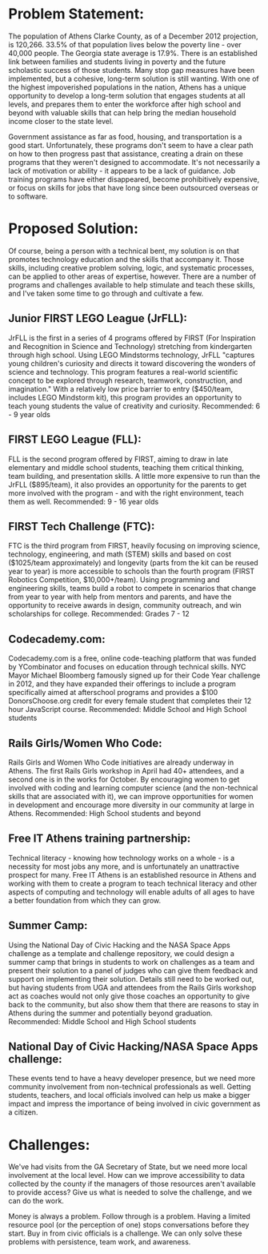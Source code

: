 # Problem Statement:
The population of Athens Clarke County, as of a December 2012 projection, is 120,266. 33.5% of that population lives below the poverty line - over 40,000 people. The Georgia state average is 17.9%. There is an established link between families and students living in poverty and the future scholastic success of those students. Many stop gap measures have been implemented, but a cohesive, long-term solution is still wanting. With one of the highest impoverished populations in the nation, Athens has a unique opportunity to develop a long-term solution that engages students at all levels, and prepares them to enter the workforce after high school and beyond with valuable skills that can help bring the median household income closer to the state level.

Government assistance as far as food, housing, and transportation is a good start. Unfortunately, these programs don't seem to have a clear path on how to then progress past that assistance, creating a drain on these programs that they weren't designed to accommodate. It's not necessarily a lack of motivation or ability - it appears to be a lack of guidance. Job training programs have either disappeared, become prohibitively expensive, or focus on skills for jobs that have long since been outsourced overseas or to software.

# Proposed Solution:
Of course, being a person with a technical bent, my solution is on that promotes technology education and the skills that accompany it. Those skills, including creative problem solving, logic, and systematic processes, can be applied to other areas of expertise, however. There are a number of programs and challenges available to help stimulate and teach these skills, and I've taken some time to go through and cultivate a few.

## Junior FIRST LEGO League (JrFLL):
JrFLL is the first in a series of 4 programs offered by FIRST (For Inspiration and Recognition in Science and Technology) stretching from kindergarten through high school. Using LEGO Mindstorms technology, JrFLL "captures young children's curiosity and directs it toward discovering the wonders of science and technology. This program features a real-world scientific concept to be explored through research, teamwork, construction, and imagination." With a relatively low price barrier to entry ($450/team, includes LEGO Mindstorm kit), this program provides an opportunity to teach young students the value of creativity and curiosity.
Recommended: 6 - 9 year olds

## FIRST LEGO League (FLL):
FLL is the second program offered by FIRST, aiming to draw in late elementary and middle school students, teaching them critical thinking, team building, and presentation skills. A little more expensive to run than the JrFLL ($895/team), it also provides an opportunity for the parents to get more involved with the program - and with the right environment, teach them as well.
Recommended: 9 - 16 year olds

## FIRST Tech Challenge (FTC):
FTC is the third program from FIRST, heavily focusing on improving science, technology, engineering, and math (STEM) skills and based on cost ($1025/team approximately) and longevity (parts from the kit can be reused year to year) is more accessible to schools than the fourth program (FIRST Robotics Competition, $10,000+/team). Using programming and engineering skills, teams build a robot to compete in scenarios that change from year to year with help from mentors and parents, and have the opportunity to receive awards in design, community outreach, and win scholarships for college.
Recommended: Grades 7 - 12

## Codecademy.com:
Codecademy.com is a free, online code-teaching platform that was funded by YCombinator and focuses on education through technical skills. NYC Mayor Michael Bloomberg famously signed up for their Code Year challenge in 2012, and they have expanded their offerings to include a program specifically aimed at afterschool programs and provides a $100 DonorsChoose.org credit for every female student that completes their 12 hour JavaScript course.
Recommended: Middle School and High School students

## Rails Girls/Women Who Code:
Rails Girls and Women Who Code initiatives are already underway in Athens. The first Rails Girls workshop in April had 40+ attendees, and a second one is in the works for October. By encouraging women to get involved with coding and learning computer science (and the non-technical skills that are associated with it), we can improve opportunities for women in development and encourage more diversity in our community at large in Athens.
Recommended: High School students and beyond

## Free IT Athens training partnership:
Technical literacy - knowing how technology works on a whole - is a necessity for most jobs any more, and is unfortunately an unattractive prospect for many. Free IT Athens is an established resource in Athens and working with them to create a program to teach technical literacy and other aspects of computing and technology will enable adults of all ages to have a better foundation from which they can grow.

## Summer Camp:
Using the National Day of Civic Hacking and the NASA Space Apps challenge as a template and challenge repository, we could design a summer camp that brings in students to work on challenges as a team and present their solution to a panel of judges who can give them feedback and support on implementing their solution. Details still need to be worked out, but having students from UGA and attendees from the Rails Girls workshop act as coaches would not only give those coaches an opportunity to give back to the community, but also show them that there are reasons to stay in Athens during the summer and potentially beyond graduation.
Recommended: Middle School and High School students

## National Day of Civic Hacking/NASA Space Apps challenge:
These events tend to have a heavy developer presence, but we need more community involvement from non-technical professionals as well. Getting students, teachers, and local officials involved can help us make a bigger impact and impress the importance of being involved in civic government as a citizen.

# Challenges:
We've had visits from the GA Secretary of State, but we need more local involvement at the local level. How can we improve accessibility to data collected by the county if the managers of those resources aren't available to provide access? Give us what is needed to solve the challenge, and we can do the work.

Money is always a problem. Follow through is a problem. Having a limited resource pool (or the perception of one) stops conversations before they start. Buy in from civic officials is a challenge. We can only solve these problems with persistence, team work, and awareness.

